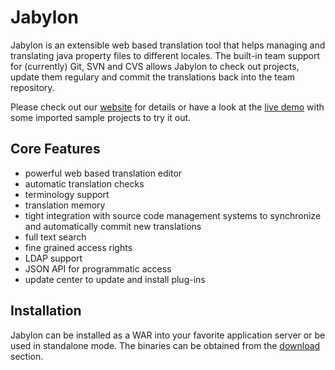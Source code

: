 # Jabylon

Jabylon is an extensible web based translation tool that helps managing and translating java property files to different locales.
The built-in team support for (currently) Git, SVN and CVS allows Jabylon to check out projects, update them regulary and commit the translations back into the team repository.

Please check out our [website](http://jabylon.org) for details or have a look at the [live demo](https://demo-jabylon.rhcloud.com) with some imported sample projects to try it out.

## Core Features

* powerful web based translation editor
* automatic translation checks
* terminology support
* translation memory
* tight integration with source code management systems to synchronize and automatically commit new translations
* full text search
* fine grained access rights
* LDAP support
* JSON API for programmatic access
* update center to update and install plug-ins

## Installation

Jabylon can be installed as a WAR into your favorite application server or be used in standalone mode. The binaries can be obtained from the [download](http://jabylon.org/download.html) section.


